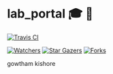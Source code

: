# lab_portal :mortar_board: :school:




[![Travis CI](https://travis-ci.com/igkishore/lab_portal.svg?branch=master)](https://travis-ci.com/igkishore/lab_portal)

[![Watchers](https://img.shields.io/github/watchers/Chromicle/AmritaResource.svg?style=social&label=Watchers&maxAge=2592000)](https://github.com/igkishore/lab_portal/watchers/)
[![Star Gazers](https://img.shields.io/github/stars/igkishore/lab_portal.svg?style=social&label=Stars&maxAge=2592000)](https://GitHub.com/igkishore/lab_portal/stargazers/)
[![Forks](https://img.shields.io/github/forks/igkishore/lab_portal.svg?style=social&label=Forks&maxAge=2592000)](https://GitHub.com/igkishore/lab_portal/network/members/)

gowtham kishore
